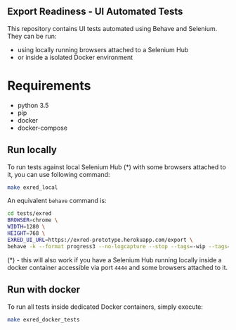 Export Readiness - UI Automated Tests
-------------------------------------

This repository contains UI tests automated using Behave and Selenium.  
They can be run:
* using locally running browsers attached to a Selenium Hub
* or inside a isolated Docker environment


# Requirements

* python 3.5
* pip
* docker
* docker-compose


## Run locally

To run tests against local Selenium Hub (*) with some browsers attached to it,
you can use following command:

```bash
make exred_local
```

An equivalent `behave` command is:

```bash
cd tests/exred
BROWSER=chrome \
WIDTH=1280 \
HEIGHT=768 \
EXRED_UI_URL=https://exred-prototype.herokuapp.com/export \
behave -k --format progress3 --no-logcapture --stop --tags=-wip --tags=-skip --tags=~fixme
```

(*) - this will also work if you have a Selenium Hub running locally inside 
a docker container accessible via port `4444` and some browsers attached to it.

## Run with docker

To run all tests inside dedicated Docker containers, simply execute:

```bash
make exred_docker_tests
```
